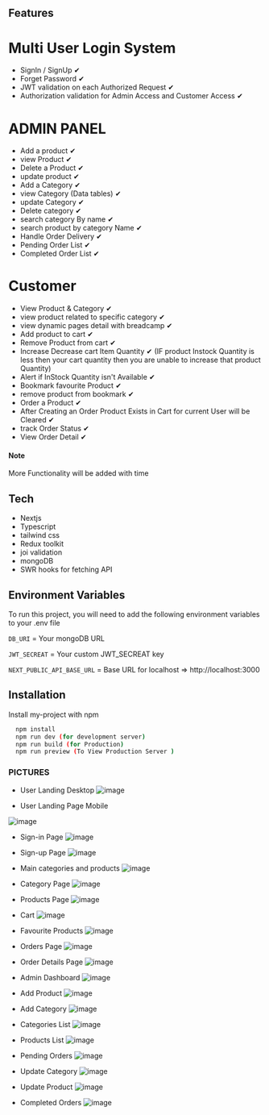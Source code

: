 ## Features

# Multi User Login System

- SignIn / SignUp ✔
- Forget Password ✔
- JWT validation on each Authorized Request ✔
- Authorization validation for Admin Access and Customer Access ✔

# ADMIN PANEL

- Add a product ✔
- view Product ✔
- Delete a Product ✔
- update product ✔
- Add a Category ✔
- view Category (Data tables) ✔
- update Category ✔
- Delete category ✔
- search category By name ✔
- search product by category Name ✔
- Handle Order Delivery ✔
- Pending Order List ✔
- Completed Order List ✔

# Customer

- View Product & Category ✔
- view product related to specific category ✔
- view dynamic pages detail with breadcamp ✔
- Add product to cart ✔
- Remove Product from cart ✔
- Increase Decrease cart Item Quantity ✔ (IF product Instock Quantity is less then your cart quantity then you are unable to increase that product Quantity)
- Alert if InStock Quantity isn't Available ✔
- Bookmark favourite Product ✔
- remove product from bookmark ✔
- Order a Product ✔
- After Creating an Order Product Exists in Cart for current User will be Cleared ✔
- track Order Status ✔
- View Order Detail ✔

#### Note

More Functionality will be added with time

## Tech

- Nextjs
- Typescript
- tailwind css
- Redux toolkit
- joi validation
- mongoDB
- SWR hooks for fetching API

## Environment Variables

To run this project, you will need to add the following environment variables to your .env file

`DB_URI` = Your mongoDB URL

`JWT_SECREAT` = Your custom JWT_SECREAT key

`NEXT_PUBLIC_API_BASE_URL` = Base URL for localhost => http://localhost:3000

## Installation

Install my-project with npm

```bash
  npm install
  npm run dev (for development server)
  npm run build (for Production)
  npm run preview (To View Production Server )
```

### PICTURES

- User Landing Desktop
![image](https://github.com/user-attachments/assets/858bd3ae-e1b4-466a-93d8-7699af940922)

- User Landing Page Mobile 

![image](https://github.com/user-attachments/assets/e63e8720-9e52-43ed-83c4-796a93e52e2a)

- Sign-in Page
![image](https://github.com/user-attachments/assets/f8076b1a-6b06-476a-a510-94bf315e94e0)

- Sign-up Page
![image](https://github.com/user-attachments/assets/f93710e2-23a9-4466-9769-6d7e8348260c)

- Main categories and products
![image](https://github.com/user-attachments/assets/918bc085-a93c-4a34-a381-9140480b33c5)

- Category Page
![image](https://github.com/user-attachments/assets/ae4b7bc5-5196-495d-9f5b-98654ca3f7ed)

- Products Page
![image](https://github.com/user-attachments/assets/eaa0681f-7465-4636-a1c3-1a5d42003a98)

- Cart 
![image](https://github.com/user-attachments/assets/4a64c6d4-b1a1-4f24-9099-d75fd1de502e)

- Favourite Products 
![image](https://github.com/user-attachments/assets/beda0c53-adec-4895-88ca-b8d1d5a405a5)

- Orders Page
![image](https://github.com/user-attachments/assets/2963f58f-cf7d-42c6-bd48-951d15d0f8a3)

- Order Details Page
![image](https://github.com/user-attachments/assets/a382d2b9-95bb-4915-ad8f-8715ec31d25a)

- Admin Dashboard
![image](https://github.com/user-attachments/assets/d5058fe9-b7b4-4eef-ab01-5bfb40818892)

- Add Product
![image](https://github.com/user-attachments/assets/75bd8f72-1073-4614-bf3e-fa5b12c54c9a)

- Add Category
![image](https://github.com/user-attachments/assets/dc916bbf-c339-44ca-b92b-a1e44c9e1d3f)

- Categories List 
![image](https://github.com/user-attachments/assets/15aac34d-add1-4126-965a-dc0862520242)

- Products List 
![image](https://github.com/user-attachments/assets/9e40f71f-eb1e-467e-983f-3652b759cd8b)

- Pending Orders
![image](https://github.com/user-attachments/assets/746c1e4a-bbce-40fc-90a6-2c05c1064d84)

- Update Category 
![image](https://github.com/user-attachments/assets/13f6e156-612f-4d49-96ac-feb7fe77e132)

- Update Product
![image](https://github.com/user-attachments/assets/59a6153e-5b28-4510-910d-2d065223bd45)

- Completed Orders
![image](https://github.com/user-attachments/assets/4ced91ab-fe64-4322-811a-93de1bbbd50b)

